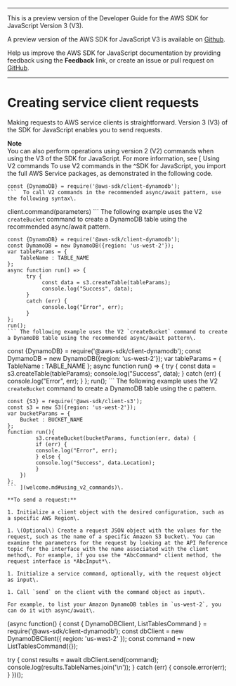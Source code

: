 --------

This is a preview version of the Developer Guide for the AWS SDK for JavaScript Version 3 \(V3\)\.

A preview version of the AWS SDK for JavaScript V3 is available on [Github](https://github.com/aws/aws-sdk-js-v3)\.

Help us improve the AWS SDK for JavaScript documentation by providing feedback using the **Feedback** link, or create an issue or pull request on [GitHub](https://github.com/awsdocs/aws-sdk-for-javascript-v3)\.

--------

# Creating service client requests<a name="the-request-object"></a>

Making requests to AWS service clients is straightforward\. Version 3 \(V3\) of the SDK for JavaScript enables you to send requests\. 

**Note**  
You can also perform operations using version 2 \(V2\) commands when using the V3 of the SDK for JavaScript\. For more information, see [ Using V2 commands  To use V2 commands in the ^SDK for JavaScript, you import the full AWS Service packages, as demonstrated in the following code\. 

```
const {DynamoDB} = require('@aws-sdk/client-dynamodb');
```  To call V2 commands in the recommended async/await pattern, use the following syntax\.  

```
client.command(parameters)
``` The following example uses the V2 `createBucket` command to create a DynamoDB table using the recommended async/await pattern\. 

```
const {DynamoDB} = require('@aws-sdk/client-dynamodb');
const DymamoDB = new DynamoDB({region: 'us-west-2'});
var tableParams = {
    TableName : TABLE_NAME
};
async function run() => {
      try {
           const data = s3.createTable(tableParams);
           console.log("Success", data);
      } 
      catch (err) {
           console.log("Error", err);
      }
};
run();
``` The following example uses the V2 `createBucket` command to create a DynamoDB table using the recommended async/await pattern\. 

```
const {DynamoDB} = require('@aws-sdk/client-dynamodb');
const DymamoDB = new DynamoDB({region: 'us-west-2'});
var tableParams = {
    TableName : TABLE_NAME
};
async function run() => {
      try {
           const data = s3.createTable(tableParams);
           console.log("Success", data);
      } 
      catch (err) {
           console.log("Error", err);
      }
};
run();
``` The following example uses the V2 `createBucket` command to create a DynamoDB table using the c pattern\. 

```
const {S3} = require('@aws-sdk/client-s3');
const s3 = new S3({region: 'us-west-2'});
var bucketParams = {
    Bucket : BUCKET_NAME
};
function run(){
         s3.createBucket(bucketParams, function(err, data) {
         if (err) {
         console.log("Error", err);
         } else {
         console.log("Success", data.Location);
         }
    })
};
``` ](welcome.md#using_v2_commands)\.

**To send a request:**

1. Initialize a client object with the desired configuration, such as a specific AWS Region\.

1. \(Optional\) Create a request JSON object with the values for the request, such as the name of a specific Amazon S3 bucket\. You can examine the parameters for the request by looking at the API Reference topic for the interface with the name associated with the client method\. For example, if you use the *AbcCommand* client method, the request interface is *AbcInput*\.

1. Initialize a service command, optionally, with the request object as input\.

1. Call `send` on the client with the command object as input\.

For example, to list your Amazon DynamoDB tables in `us-west-2`, you can do it with async/await\.

```
(async function() {
  const { 
    DynamoDBClient, 
    ListTablesCommand 
  } = require('@aws-sdk/client-dynamodb');
  const dbClient = new DynamoDBClient({ region: 'us-west-2' });
  const command = new ListTablesCommand({});

  try {
    const results = await dbClient.send(command);
    console.log(results.TableNames.join('\n'));
  } catch (err) {
    console.error(err);
  }
})();
```